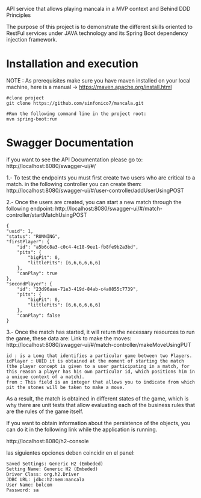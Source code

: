 API service that allows playing mancala in a MVP context and Behind DDD Principles

The purpose of this project is to demonstrate the different skills oriented to RestFul services under JAVA technology and its Spring Boot dependency injection framework.

# Installation and execution
NOTE : As prerequisites make sure you have maven installed on your local machine, here is a manual -> https://maven.apache.org/install.html

    #clone project
    git clone https://github.com/sinfonico7/mancala.git
    
    #Run the following command line in the project root:
    mvn spring-boot:run

# Swagger Documentation
if you want to see the API Documentation please go to: http://localhost:8080/swagger-ui/#/


1.- To test the endpoints you must first create two users who are critical to a match.
in the following controller you can create them: http://localhost:8080/swagger-ui/#/user-controller/addUserUsingPOST

2.- Once the users are created, you can start a new match through the following endpoint: http://localhost:8080/swagger-ui/#/match-controller/startMatchUsingPOST

    {
    "uuid": 1,
    "status": "RUNNING",
    "firstPlayer": {
        "id": "a5b6c8a3-c0c4-4c18-9ee1-fb8fe9b2a3bd",
        "pits": {
            "bigPit": 0,
            "littlePits": [6,6,6,6,6,6]
        },
        "canPlay": true
    },
    "secondPlayer": {
        "id": "23d96aae-71e3-419d-84ab-c4a0855c7739",
        "pits": {
            "bigPit": 0,
            "littlePits": [6,6,6,6,6,6]
        },
        "canPlay": false
    }

3.- Once the match has started, it will return the necessary resources to run the game, these data are:
    Link to make the moves: http://localhost:8080/swagger-ui/#/match-controller/makeMoveUsingPUT
    
    id : is a Long that identifies a particular game between two Players.
    idPlayer : UUID it is obtained at the moment of starting the match (the player concept is given to a user participating in a match, for this reason a player has his own particular id, which positions him in a unique context of a match).
    from : This field is an integer that allows you to indicate from which pit the stones will be taken to make a move.

As a result, the match is obtained in different states of the game, which is why there are unit tests that allow evaluating each of the business rules that are the rules of the game itself.

If you want to obtain information about the persistence of the objects, you can do it in the following link while the application is running.

http://localhost:8080/h2-console

las siguientes opciones deben coincidir en el panel:

    Saved Settings:	Generic H2 (Embeded)
    Setting Name: Generic H2 (Embeded)
    Driver Class: org.h2.Driver
    JDBC URL: jdbc:h2:mem:mancala
    User Name: bolcom
    Password: sa
